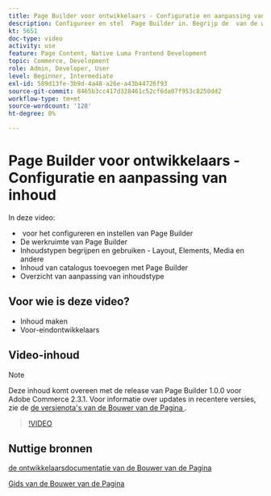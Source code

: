 ```yaml
---
title: Page Builder voor ontwikkelaars - Configuratie en aanpassing van inhoud
description: Configureer en stel ​ Page Builder in. Begrijp de ​ van de werkruimte van de Bouwer van de Pagina. Begrijp en gebruik inhoudstypes - Lay-out, Elementen, Media, en andere ​. Inhoud van catalogus toevoegen met Page Builder.
kt: 5651
doc-type: video
activity: use
feature: Page Content, Native Luma Frontend Development
topic: Commerce, Development
role: Admin, Developer, User
level: Beginner, Intermediate
exl-id: 589d13fe-3b9d-4a48-a26e-a43b44726f93
source-git-commit: 8465b3cc417d328461c52cf6da07f953c8250dd2
workflow-type: tm+mt
source-wordcount: '128'
ht-degree: 0%

---
```


# Page Builder voor ontwikkelaars - Configuratie en aanpassing van inhoud

In deze video:

- &#x200B; voor het configureren en instellen van Page Builder
- De werkruimte van Page Builder &#x200B;
- Inhoudstypen begrijpen en gebruiken - Layout, Elements, Media en andere &#x200B;
- Inhoud van catalogus toevoegen met Page Builder
- Overzicht van aanpassing van inhoudstype

## Voor wie is deze video?

- Inhoud maken
- Voor-eindontwikkelaars

## Video-inhoud

>[!NOTE]
>
>Deze inhoud komt overeen met de release van Page Builder 1.0.0 voor Adobe Commerce 2.3.1. Voor informatie over updates in recentere versies, zie de [ de versienota&#39;s van de Bouwer van de Pagina ](https://experienceleague.adobe.com/docs/commerce-admin/page-builder/release-notes.html).

>[!VIDEO](https://video.tv.adobe.com/v/35710?quality=12&learn=on)

## Nuttige bronnen

[ de ontwikkelaarsdocumentatie van de Bouwer van de Pagina ](https://developer.adobe.com/commerce/frontend-core/page-builder/)

[ Gids van de Bouwer van de Pagina ](https://experienceleague.adobe.com/docs/commerce-admin/page-builder/introduction.html)
